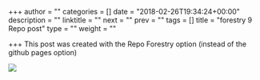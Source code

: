 +++
author = ""
categories = []
date = "2018-02-26T19:34:24+00:00"
description = ""
linktitle = ""
next = ""
prev = ""
tags = []
title = "forestry 9 Repo post"
type = ""
weight = ""

+++
This post was created with the Repo Forestry option (instead of the github pages option)

![](/uploads/2018/02/26/Bigscreen_Screenshot.png)